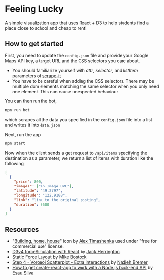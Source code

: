 # Feeling Lucky

A simple visualization app that uses React + D3 to help students find a place close to school and cheap to rent!

## How to get started

First, you need to update the `config.json` file and provide your Google Maps API key, a target URL and the CSS selectors you care about.

* You should familiarize yourself with _attr_, _selector_, and _listItem_ parameters of [scrape-it](https://github.com/IonicaBizau/scrape-it)
* You have to be careful when adding the CSS selectors.
  There may be multiple dom elements matching the same selector when you only need one element. This can cause unexpected behaviour

You can then run the bot,

```js
npm run bot
```

which scrapes all the data you specified in the `config.json` file into a list and writes it into `data.json`

Next, run the app

```js
npm start
```

Now when the client sends a get request to `/api/items` specifying the destination as a parameter, we return a list of items with duration like the following

```json
[
  {
    "price": 800,
    "images": ["an Image URL"],
    "latitude": "49.2797",
    "longitude": "122.9188",
    "link": "link to the original posting",
    "duration": 3600
  }
]
```

## Resources

* "[Building, home, house](https://www.iconfinder.com/icons/384890/building_home_house_icon)" icon by [Alex Timashenka](https://www.iconfinder.com/Oppossume) used under "free for commercial use" license.
* [D3v4 forceSimulation with React](https://medium.com/walmartlabs/d3v4-forcesimulation-with-react-8b1d84364721) by [Jack Herrington](https://medium.com/@jherr)
* [Static Force Layout](https://bl.ocks.org/mbostock/1667139) by [Mike Bostock](https://bl.ocks.org/mbostock)
* [Step 4 - Voronoi Scatterplot - Extra interactions](http://bl.ocks.org/nbremer/801c4bb101e86d19a1d0) by [Nadieh Bremer](https://bl.ocks.org/nbremer)
* [How to get create-react-app to work with a Node.js back-end API](https://medium.freecodecamp.org/how-to-make-create-react-app-work-with-a-node-backend-api-7c5c48acb1b0) by [Esau Silva](https://medium.freecodecamp.org/@_esausilva)
